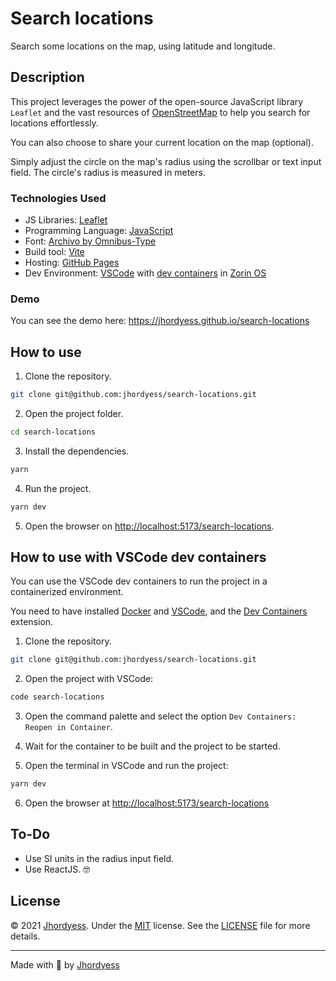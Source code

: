 # Search locations

Search some locations on the map, using latitude and longitude.

## Description

This project leverages the power of the open-source JavaScript library `Leaflet` and the vast resources of [OpenStreetMap](https://www.openstreetmap.org/) to help you search for locations effortlessly.

You can also choose to share your current location on the map (optional).

Simply adjust the circle on the map's radius using the scrollbar or text input field. The circle's radius is measured in meters.

### Technologies Used

- JS Libraries: [Leaflet](https://leafletjs.com/)
- Programming Language: [JavaScript](https://developer.mozilla.org/en-US/docs/Web/JavaScript)
- Font: [Archivo by Omnibus-Type](https://fonts.google.com/specimen/Archivo)
- Build tool: [Vite](https://vitejs.dev/)
- Hosting: [GitHub Pages](https://pages.github.com/)
- Dev Environment: [VSCode](https://code.visualstudio.com/) with [dev containers](https://code.visualstudio.com/docs/remote/containers) in [Zorin OS](https://zorinos.com/)

### Demo

You can see the demo here: <https://jhordyess.github.io/search-locations>

## How to use

1. Clone the repository.

```bash
git clone git@github.com:jhordyess/search-locations.git
```

2. Open the project folder.

```bash
cd search-locations
```

3. Install the dependencies.

```bash
yarn
```

4. Run the project.

```bash
yarn dev
```

5. Open the browser on [http://localhost:5173/search-locations](http://localhost:5173/search-locations).

## How to use with VSCode dev containers

You can use the VSCode dev containers to run the project in a containerized environment.

You need to have installed [Docker](https://www.docker.com/) and [VSCode](https://code.visualstudio.com/), and the [Dev Containers](https://marketplace.visualstudio.com/items?itemName=ms-vscode-remote.remote-containers) extension.

1. Clone the repository.

```bash
git clone git@github.com:jhordyess/search-locations.git
```

2. Open the project with VSCode:

```bash
code search-locations
```

3. Open the command palette and select the option `Dev Containers: Reopen in Container`.

4. Wait for the container to be built and the project to be started.

5. Open the terminal in VSCode and run the project:

```bash
yarn dev
```

6. Open the browser at <http://localhost:5173/search-locations>

## To-Do

- Use SI units in the radius input field.
- Use ReactJS. 🤓

## License

© 2021 [Jhordyess](https://github.com/jhordyess). Under the [MIT](https://choosealicense.com/licenses/mit/) license. See the [LICENSE](./LICENSE) file for more details.

---

Made with 💪 by [Jhordyess](https://www.jhordyess.com/)
